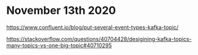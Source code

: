 # November 13th 2020

https://www.confluent.io/blog/put-several-event-types-kafka-topic/

https://stackoverflow.com/questions/40704428/desigining-kafka-topics-many-topics-vs-one-big-topic#40710295
